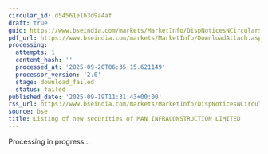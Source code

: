 ```yaml
---
circular_id: d54561e1b3d9a4af
draft: true
guid: https://www.bseindia.com/markets/MarketInfo/DispNoticesNCirculars.aspx?Noticeid={07A28100-2652-4CC6-BFDE-22E356E46F01}&noticeno=20250919-13&dt=09/19/2025&icount=13&totcount=44&flag=0
pdf_url: https://www.bseindia.com/markets/MarketInfo/DownloadAttach.aspx?id=20250919-13&attachedId=
processing:
  attempts: 1
  content_hash: ''
  processed_at: '2025-09-20T06:35:15.621149'
  processor_version: '2.0'
  stage: download_failed
  status: failed
published_date: '2025-09-19T11:31:43+00:00'
rss_url: https://www.bseindia.com/markets/MarketInfo/DispNoticesNCirculars.aspx?Noticeid={07A28100-2652-4CC6-BFDE-22E356E46F01}&noticeno=20250919-13&dt=09/19/2025&icount=13&totcount=44&flag=0
source: bse
title: Listing of new securities of MAN INFRACONSTRUCTION LIMITED
---
```


Processing in progress...